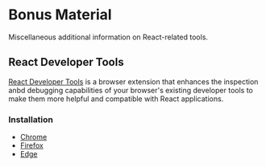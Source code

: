 # Bonus Material
Miscellaneous additional information on React-related tools.

## React Developer Tools
[React Developer Tools](https://reactjs.org/blog/2019/08/15/new-react-devtools.html) is a browser extension that enhances the inspection anbd debugging capabilities of your browser's existing developer tools to make them more helpful and compatible with React applications.

### Installation
- [Chrome](https://chrome.google.com/webstore/detail/react-developer-tools/fmkadmapgofadopljbjfkapdkoienihi?hl=en)
- [Firefox](https://addons.mozilla.org/en-US/firefox/addon/react-devtools/)
- [Edge](https://microsoftedge.microsoft.com/addons/detail/gpphkfbcpidddadnkolkpfckpihlkkil)

